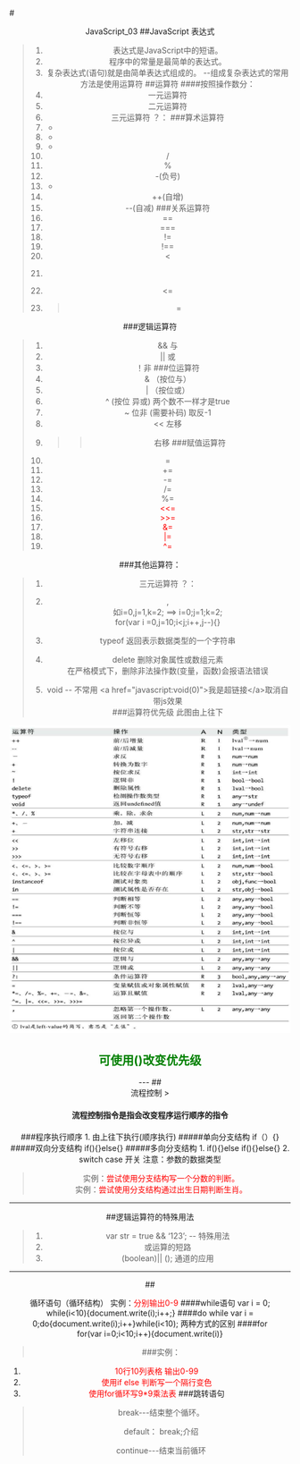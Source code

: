 #<center>JavaScript_03
##JavaScript 表达式
>1. 表达式是JavaScript中的短语。
>2. 程序中的常量是最简单的表达式。
>3. 复杂表达式(语句)就是由简单表达式组成的。
 --组成复杂表达式的常用方法是使用运算符
##运算符 
####按照操作数分：
>1. 一元运算符   
>1. 二元运算符    
>1. 三元运算符  ？： 
###算术运算符  
>1. +   
>1. -  
>1. *  
>1. /   
>1. %   
>1. -(负号)  
>1. +
>1. ++(自增)  
>1. --(自减) 
###关系运算符 
>1.  ==  
>1. ===  
>1. !=  
>1. !==  
>1.  <  
>1.  >  
>1.  <=   
>1.  >=    

###逻辑运算符  
>1. && 与     
>1. ||  或    
>1. ！非
###位运算符  	
>1. &  	（按位与）   
>1. |	（按位或）
>1. ^ 	 (按位 异或)   两个数不一样才是true 
>1. ~	 位非  (需要补码) 取反-1     
>1. <<   左移
>1.  >>   右移
###赋值运算符 
>1. =   
>1. +=   
>1. -=  
>1. /=  
>1. %=     
>1. <font color="red"><<= </font>  
>1. <font color="red">>>= </font>  
>1. <font color="red">&= </font> 
>1. <font color="red">|= </font>  
>1. <font color="red">^= </font>

###其他运算符：   
>1. 三元运算符  ？：
>
>1. ,    
	如i=0,j=1,k=2;  ==> i=0;j=1;k=2;<br>
	for(var i =0,j=10;i<j;i++,j--){}
>1. typeof   返回表示数据类型的一个字符串 
>1. delete  删除对象属性或数组元素  
在严格模式下，删除非法操作数(变量，函数)会报语法错误
>1. void   -- 不常用 
	&lt;a href="javascript:void(0)"&gt;我是超链接&lt;/a&gt;取消自带js效果  
###运算符优先级  此图由上往下
<img src="./img/3.png">
<h2><font  color="green">可使用()改变优先级</font></h2>
---
##<center>流程控制
><h4>流程控制指令是指会改变程序运行顺序的指令</h4>
###程序执行顺序   
1. 由上往下执行(顺序执行)
#####单向分支结构
	if（）{}   
#####双向分支结构
	if(){}else{}
#####多向分支结构
	1. if(){}else if(){}else{}  
 	2. switch case   开关   注意：参数的数据类型

>实例：<font color="red">尝试使用分支结构写一个分数的判断。  </font><br>
实例：<font color="red">尝试使用分支结构通过出生日期判断生肖。</font>

---
##逻辑运算符的特殊用法
>1. var str = true && ‘123’;   -- 特殊用法
>2. 或运算的短路   
>3. (boolean)|| ();   通道的应用

---
##<center>循环语句（循环结构） 
实例：<font color="red">分别输出0-9</font>
####while语句
	var i = 0; while(i<10){document.write(i);i++;}
####do  while 
	var i = 0;do{document.write(i);i++}while(i<10); 两种方式的区别
####for  
	for(var i=0;i<10;i++){document.write(i)}
>###实例：
1. <font color="red">10行10列表格     输出0-99</font>
1. <font color="red">使用if  else  判断写一个隔行变色</font>
1. <font color="red">使用for循环写9*9乘法表 </font>
###跳转语句    
>break---结束整个循环。
>
>default：  break;介绍
>
>continue---结束当前循环
